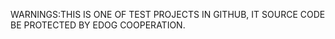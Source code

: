 WARNINGS:﻿THIS IS ONE OF TEST PROJECTS IN GITHUB, IT SOURCE CODE BE  PROTECTED BY EDOG COOPERATION.
